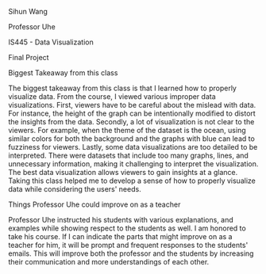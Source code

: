 Sihun Wang

Professor Uhe

IS445 - Data Visualization

Final Project

Biggest Takeaway from this class

The biggest takeaway from this class is that I learned how to properly visualize data. 
From the course, I viewed various improper data visualizations. 
First, viewers have to be careful about the mislead with data. 
For instance, the height of the graph can be intentionally modified to distort the insights from the data.
Secondly, a lot of visualization is not clear to the viewers. 
For example, when the theme of the dataset is the ocean, using similar colors for both the background and the graphs with blue can lead to fuzziness for viewers.
Lastly, some data visualizations are too detailed to be interpreted.
There were datasets that include too many graphs, lines, and unnecessary information, making it challenging to interpret the visualization.
The best data visualization allows viewers to gain insights at a glance. 
Taking this class helped me to develop a sense of how to properly visualize data while considering the users' needs.

Things Professor Uhe could improve on as a teacher

Professor Uhe instructed his students with various explanations, and examples while showing respect to the students as well. 
I am honored to take his course. If I can indicate the parts that might improve on as a teacher for him, it will be prompt and frequent responses to the students' emails.
This will improve both the professor and the students by increasing their communication and more understandings of each other.
